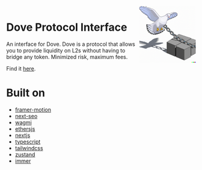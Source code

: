 <img align="right" width="150" height="150" top="100" src="./assets/readme.png">

# Dove Protocol Interface

An interface for Dove.
Dove is a protocol that allows you to provide liquidity on L2s without having to bridge any token.
Minimized risk, maximum fees.

Find it [here](https://dove.whitenoise.rs).

# Built on

- [framer-motion](https://www.framer.com/motion/)
- [next-seo](https://github.com/garmeeh/next-seo)
- [wagmi](https://github.com/tmm/wagmi/)
- [ethersjs](https://docs.ethers.io/v5/)
- [nextjs](https://nextjs.org/)
- [typescript](https://www.typescriptlang.org/)
- [tailwindcss](https://tailwindcss.com/)
- [zustand](https://github.com/pmndrs/zustand)
- [immer](https://github.com/immerjs/immer)
